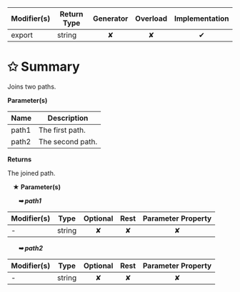 | Modifier(s)                            | Return Type                    | Generator                        | Overload                         | Implementation                        |
|----------------------------------------|--------------------------------|:--------------------------------:|:--------------------------------:|:-------------------------------------:|
| export | string | ✘ | ✘  | ✔ |

# &#10025; Summary

Joins two paths.

**Parameter(s)**

| Name  | Description       |
| ----- | ----------------- |
| path1 |  The first path.  |
| path2 |  The second path. |

**Returns**

The joined path.

&nbsp;&nbsp; **&#9733; Parameter(s)**

&nbsp;&nbsp;&nbsp;&nbsp;&nbsp; _**&#10149; path1**_

| Modifier(s)                              | Type                        | Optional                           | Rest                          | Parameter Property                          |
|------------------------------------------|-----------------------------|:----------------------------------:|:-----------------------------:|:-------------------------------------------:|
| - | string | ✘  | ✘ | ✘ |

&nbsp;&nbsp;&nbsp;&nbsp;&nbsp; _**&#10149; path2**_

| Modifier(s)                              | Type                        | Optional                           | Rest                          | Parameter Property                          |
|------------------------------------------|-----------------------------|:----------------------------------:|:-----------------------------:|:-------------------------------------------:|
| - | string | ✘  | ✘ | ✘ |